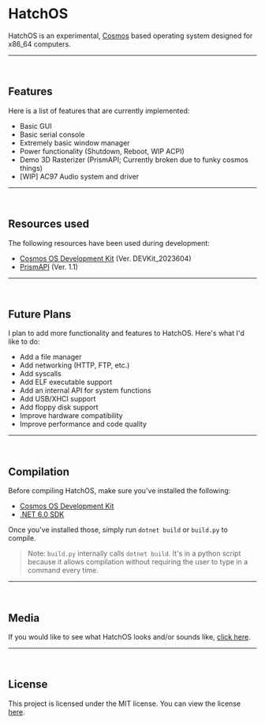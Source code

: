 # HatchOS
HatchOS is an experimental, [Cosmos](https://www.github.com/CosmosOS/Cosmos) based operating system designed for x86_64 computers.
<hr/>
<br/>

## Features
Here is a list of features that are currently implemented:
* Basic GUI
* Basic serial console
* Extremely basic window manager
* Power functionality (Shutdown, Reboot, WIP  ACPI)
* Demo 3D Rasterizer (PrismAPI; Currently broken due to funky cosmos things)
* [WIP] AC97 Audio system and driver
<hr/>
<br/>

## Resources used
The following resources have been used during development:
* [Cosmos OS Development Kit](https://www.github.com/CosmosOS/Cosmos) (Ver. DEVKit_2023604)
* [PrismAPI](https://github.com/Project-Prism/Prism-OS/tree/main/PrismAPI) (Ver. 1.1)
<hr/>
<br/>

## Future Plans
I plan to add more functionality and features to HatchOS. Here's what I'd like to do:
* Add a file manager
* Add networking (HTTP, FTP, etc.)
* Add syscalls
* Add ELF executable support
* Add an internal API for system functions
* Add USB/XHCI support
* Add floppy disk support
* Improve hardware compatibility
* Improve performance and code quality
<hr/>
<br/>

## Compilation
Before compiling HatchOS, make sure you've installed the following:
* [Cosmos OS Development Kit](https://www.github.com/CosmosOS/Cosmos)
* [.NET 6.0 SDK](https://dotnet.microsoft.com/en-us/download/dotnet/6.0)

Once you've installed those, simply run `dotnet build` or `build.py` to compile.
>Note: `build.py` internally calls `dotnet build`. It's in a python script because it allows compilation without requiring the user to type in a command every time.
<hr/>
<br/>

## Media
If you would like to see what HatchOS looks and/or sounds like, [click here](https://www.github.com/memescoep/HatchOS/tree/main/media/media.md).
<hr/>
<br/>

## License
This project is licensed under the MIT license. You can view the license [here](https://github.com/MEMESCOEP/HatchOS/blob/main/LICENSE).
